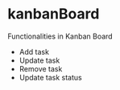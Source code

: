 # kanbanBoard

Functionalities in Kanban Board
- Add task
- Update task
- Remove task
- Update task status